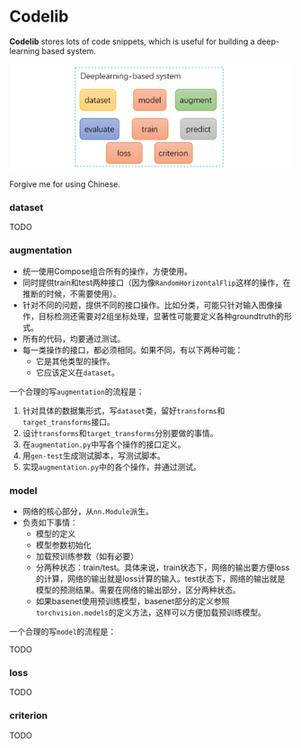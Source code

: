 # Codelib
**Codelib** stores lots of code snippets, which is useful for building a deep-learning based system.

![](img/fig.png)

Forgive me for using Chinese.

### dataset
TODO

### augmentation
- 统一使用Compose组合所有的操作，方便使用。
- 同时提供train和test两种接口（因为像`RandomHorizontalFlip`这样的操作，在推断的时候，不需要使用）。
- 针对不同的问题，提供不同的接口操作。比如分类，可能只针对输入图像操作，目标检测还需要对2组坐标处理，显著性可能要定义各种groundtruth的形式。
- 所有的代码，均要通过测试。
- 每一类操作的接口，都必须相同。如果不同，有以下两种可能：
    - 它是其他类型的操作。
    - 它应该定义在`dataset`。

一个合理的写`augmentation`的流程是：
1. 针对具体的数据集形式，写`dataset`类，留好`transforms`和`target_transforms`接口。
2. 设计`transforms`和`target_transforms`分别要做的事情。
3. 在`augmentation.py`中写各个操作的接口定义。
4. 用`gen-test`生成测试脚本，写测试脚本。
5. 实现`augmentation.py`中的各个操作，并通过测试。

### model
- 网络的核心部分，从`nn.Module`派生。
- 负责如下事情：
    - 模型的定义
    - 模型参数初始化
    - 加载预训练参数（如有必要）
    - 分两种状态：train/test。具体来说，train状态下，网络的输出要方便loss的计算，网络的输出就是loss计算的输入。test状态下，网络的输出就是模型的预测结果。需要在网络的输出部分，区分两种状态。
    - 如果basenet使用预训练模型，basenet部分的定义参照`torchvision.models`的定义方法，这样可以方便加载预训练模型。

一个合理的写`model`的流程是：

TODO

### loss
TODO

### criterion
TODO


